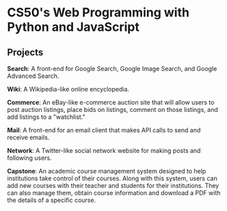 # CS50's Web Programming with Python and JavaScript

## Projects

**Search**: A front-end for Google Search, Google Image Search, and Google Advanced Search.

**Wiki**: A Wikipedia-like online encyclopedia.

**Commerce**: An eBay-like e-commerce auction site that will allow users to post auction listings, place bids on listings, comment on those listings, and add listings to a "watchlist."

**Mail**: A front-end for an email client that makes API calls to send and receive emails.

**Network**: A Twitter-like social network website for making posts and following users.

**Capstone**: An academic course management system designed to help institutions take control of their courses. Along with this system, users can add new courses with their teacher and students for their institutions. They can also manage them, obtain course information and download a PDF with the details of a specific course.